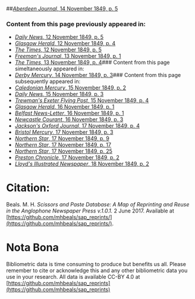 ##[*Aberdeen Journal*, 14 November 1849, p. 5](https://mhbeals.github.io/sap_html/Aberdeen-Journal/Aberdeen-Journal-14-November-1849-p-5)

### Content from this page previously appeared in:
+ [*Daily News*, 12 November 1849, p. 5](https://mhbeals.github.io/sap_html/Daily-News/Daily-News-12-November-1849-p-5)
+ [*Glasgow Herald*, 12 November 1849, p. 4](https://mhbeals.github.io/sap_html/Glasgow-Herald/Glasgow-Herald-12-November-1849-p-4)
+ [*The Times*, 12 November 1849, p. 5](https://mhbeals.github.io/sap_html/The-Times/The-Times-12-November-1849-p-5)
+ [*Freeman's Journal*, 13 November 1849, p. 1](https://mhbeals.github.io/sap_html/Freeman's-Journal/Freeman's-Journal-13-November-1849-p-1)
+ [*The Times*, 13 November 1849, p. 4](https://mhbeals.github.io/sap_html/The-Times/The-Times-13-November-1849-p-4)### Content from this page simeltaneously appeared in:
+ [*Derby Mercury*, 14 November 1849, p. 3](https://mhbeals.github.io/sap_html/Derby-Mercury/Derby-Mercury-14-November-1849-p-3)### Content from this page subsequently appeared in:
+ [*Caledonian Mercury*, 15 November 1849, p. 2](https://mhbeals.github.io/sap_html/Caledonian-Mercury/Caledonian-Mercury-15-November-1849-p-2)
+ [*Daily News*, 15 November 1849, p. 3](https://mhbeals.github.io/sap_html/Daily-News/Daily-News-15-November-1849-p-3)
+ [*Trewman's Exeter Flying Post*, 15 November 1849, p. 4](https://mhbeals.github.io/sap_html/Trewman's-Exeter-Flying-Post/Trewman's-Exeter-Flying-Post-15-November-1849-p-4)
+ [*Glasgow Herald*, 16 November 1849, p. 1](https://mhbeals.github.io/sap_html/Glasgow-Herald/Glasgow-Herald-16-November-1849-p-1)
+ [*Belfast News-Letter*, 16 November 1849, p. 1](https://mhbeals.github.io/sap_html/Belfast-News-Letter/Belfast-News-Letter-16-November-1849-p-1)
+ [*Newcastle Courant*, 16 November 1849, p. 3](https://mhbeals.github.io/sap_html/Newcastle-Courant/Newcastle-Courant-16-November-1849-p-3)
+ [*Jackson's Oxford Journal*, 17 November 1849, p. 4](https://mhbeals.github.io/sap_html/Jackson's-Oxford-Journal/Jackson's-Oxford-Journal-17-November-1849-p-4)
+ [*Bristol Mercury*, 17 November 1849, p. 3](https://mhbeals.github.io/sap_html/Bristol-Mercury/Bristol-Mercury-17-November-1849-p-3)
+ [*Northern Star*, 17 November 1849, p. 9](https://mhbeals.github.io/sap_html/Northern-Star/Northern-Star-17-November-1849-p-9)
+ [*Northern Star*, 17 November 1849, p. 17](https://mhbeals.github.io/sap_html/Northern-Star/Northern-Star-17-November-1849-p-17)
+ [*Northern Star*, 17 November 1849, p. 25](https://mhbeals.github.io/sap_html/Northern-Star/Northern-Star-17-November-1849-p-25)
+ [*Preston Chronicle*, 17 November 1849, p. 2](https://mhbeals.github.io/sap_html/Preston-Chronicle/Preston-Chronicle-17-November-1849-p-2)
+ [*Lloyd's Illustrated Newspaper*, 18 November 1849, p. 2](https://mhbeals.github.io/sap_html/Lloyd's-Illustrated-Newspaper/Lloyd's-Illustrated-Newspaper-18-November-1849-p-2)
                    
# Citation: 

Beals. M. H. *Scissors and Paste Database: A Map of Reprinting and Reuse in the Anglophone Newspaper Press v.1.0.1.* 2 June 2017. Available at [https://github.com/mhbeals/sap_reprints/](https://github.com/mhbeals/sap_reprints/). 
                    
# Nota Bona

Bibliometric data is time consuming to produce but benefits us all. Please remember to cite or acknowledge this and any other bibliometric data you use in your research. All data is available CC-BY 4.0 at [https://github.com/mhbeals/sap_reprints](https://github.com/mhbeals/sap_reprints)